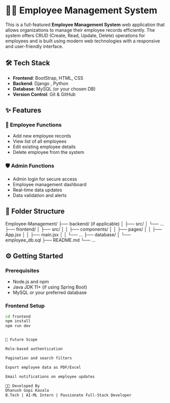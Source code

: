 # 👨‍💼 Employee Management System

This is a full-featured **Employee Management System** web application that allows organizations to manage their employee records efficiently. The system offers CRUD (Create, Read, Update, Delete) operations for employees and is built using modern web technologies with a responsive and user-friendly interface.

## 🛠️ Tech Stack

- **Frontend**: BootStrap, HTML, CSS
- **Backend**: Django , Python
- **Database**: MySQL (or your chosen DB)
- **Version Control**: Git & GitHub

## ✨ Features

### 👤 Employee Functions
- Add new employee records
- View list of all employees
- Edit existing employee details
- Delete employee from the system

### 🛡️ Admin Functions
- Admin login for secure access
- Employee management dashboard
- Real-time data updates
- Data validation and alerts

## 📁 Folder Structure

Employee-Management/
├── backend/ (if applicable)
│ ├── src/
│ └── ...
├── frontend/
│ ├── src/
│ │ ├── components/
│ │ ├── pages/
│ │ ├── App.jsx
│ │ ├── main.jsx
│ │ └── ...
├── database/
│ └── employee_db.sql
├── README.md
└── ...


## ⚙️ Getting Started

### Prerequisites

- Node.js and npm
- Java JDK 11+ (if using Spring Boot)
- MySQL or your preferred database

### Frontend Setup
```bash
cd frontend
npm install
npm run dev


🔮 Future Scope

Role-based authentication

Pagination and search filters

Export employee data as PDF/Excel

Email notifications on employee updates

👨‍💻 Developed By
Dhanush Gopi Kavala
B.Tech | AI-ML Intern | Passionate Full-Stack Developer
